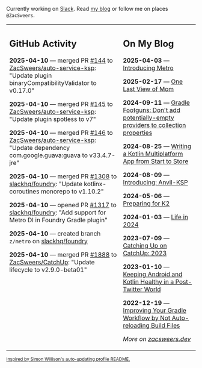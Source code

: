 Currently working on [Slack](https://slack.com/). Read [my blog](https://zacsweers.dev/) or follow me on places `@ZacSweers`.

<table><tr><td valign="top" width="60%">

## GitHub Activity
<!-- githubActivity starts -->
**2025-04-10** — merged PR [#144](https://github.com/ZacSweers/auto-service-ksp/pull/144) to [ZacSweers/auto-service-ksp](https://github.com/ZacSweers/auto-service-ksp): "Update plugin binaryCompatibilityValidator to v0.17.0"

**2025-04-10** — merged PR [#145](https://github.com/ZacSweers/auto-service-ksp/pull/145) to [ZacSweers/auto-service-ksp](https://github.com/ZacSweers/auto-service-ksp): "Update plugin spotless to v7"

**2025-04-10** — merged PR [#146](https://github.com/ZacSweers/auto-service-ksp/pull/146) to [ZacSweers/auto-service-ksp](https://github.com/ZacSweers/auto-service-ksp): "Update dependency com.google.guava:guava to v33.4.7-jre"

**2025-04-10** — merged PR [#1308](https://github.com/slackhq/foundry/pull/1308) to [slackhq/foundry](https://github.com/slackhq/foundry): "Update kotlinx-coroutines monorepo to v1.10.2"

**2025-04-10** — opened PR [#1317](https://github.com/slackhq/foundry/pull/1317) to [slackhq/foundry](https://github.com/slackhq/foundry): "Add support for Metro DI in Foundry Gradle plugin"

**2025-04-10** — created branch `z/metro` on [slackhq/foundry](https://github.com/slackhq/foundry)

**2025-04-10** — merged PR [#1888](https://github.com/ZacSweers/CatchUp/pull/1888) to [ZacSweers/CatchUp](https://github.com/ZacSweers/CatchUp): "Update lifecycle to v2.9.0-beta01"
<!-- githubActivity ends -->
</td><td valign="top" width="40%">

## On My Blog
<!-- blog starts -->
**2025-04-03** — [Introducing Metro](https://www.zacsweers.dev/introducing-metro/)

**2025-02-17** — [One Last View of Mom](https://www.zacsweers.dev/one-last-view-of-mom/)

**2024-09-11** — [Gradle Footguns: Don't add potentially-empty providers to collection properties](https://www.zacsweers.dev/gradle-footgun-adding-empty-providers-to-collection-properties/)

**2024-08-25** — [Writing a Kotlin Multiplatform App from Start to Store](https://www.zacsweers.dev/writing-a-kotlin-multiplatform-app-from-start-to-store/)

**2024-08-09** — [Introducing: Anvil-KSP](https://www.zacsweers.dev/introducing-anvil-ksp/)

**2024-05-06** — [Preparing for K2](https://www.zacsweers.dev/preparing-for-k2/)

**2024-01-03** — [Life in 2024](https://www.zacsweers.dev/life-in-2024/)

**2023-07-09** — [Catching Up on CatchUp: 2023](https://www.zacsweers.dev/catching-up-on-catchup-2023/)

**2023-01-10** — [Keeping Android and Kotlin Healthy in a Post-Twitter World](https://www.zacsweers.dev/keeping-android-healthy/)

**2022-12-19** — [Improving Your Gradle Workflow by Not Auto-reloading Build Files](https://www.zacsweers.dev/improving-your-workflow-by-not-auto-reloading-build-files/)
<!-- blog ends -->
_More on [zacsweers.dev](https://zacsweers.dev/)_
</td></tr></table>

<sub><a href="https://simonwillison.net/2020/Jul/10/self-updating-profile-readme/">Inspired by Simon Willison's auto-updating profile README.</a></sub>